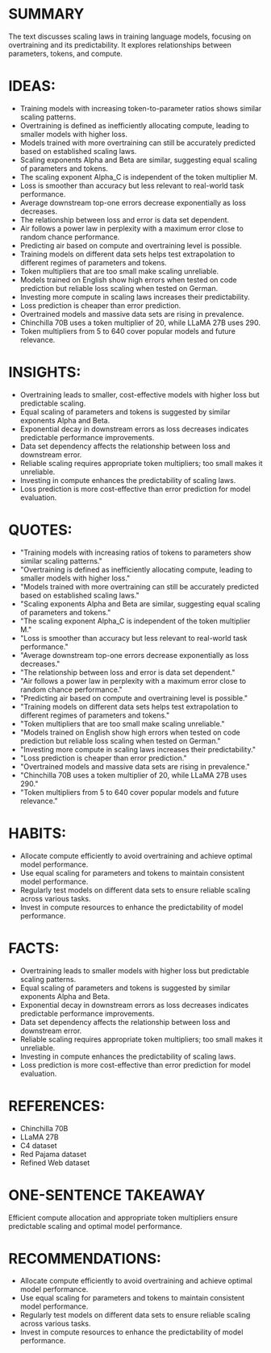 # SUMMARY
The text discusses scaling laws in training language models, focusing on overtraining and its predictability. It explores relationships between parameters, tokens, and compute.

# IDEAS:
- Training models with increasing token-to-parameter ratios shows similar scaling patterns.
- Overtraining is defined as inefficiently allocating compute, leading to smaller models with higher loss.
- Models trained with more overtraining can still be accurately predicted based on established scaling laws.
- Scaling exponents Alpha and Beta are similar, suggesting equal scaling of parameters and tokens.
- The scaling exponent Alpha_C is independent of the token multiplier M.
- Loss is smoother than accuracy but less relevant to real-world task performance.
- Average downstream top-one errors decrease exponentially as loss decreases.
- The relationship between loss and error is data set dependent.
- Air follows a power law in perplexity with a maximum error close to random chance performance.
- Predicting air based on compute and overtraining level is possible.
- Training models on different data sets helps test extrapolation to different regimes of parameters and tokens.
- Token multipliers that are too small make scaling unreliable.
- Models trained on English show high errors when tested on code prediction but reliable loss scaling when tested on German.
- Investing more compute in scaling laws increases their predictability.
- Loss prediction is cheaper than error prediction.
- Overtrained models and massive data sets are rising in prevalence.
- Chinchilla 70B uses a token multiplier of 20, while LLaMA 27B uses 290.
- Token multipliers from 5 to 640 cover popular models and future relevance.

# INSIGHTS:
- Overtraining leads to smaller, cost-effective models with higher loss but predictable scaling.
- Equal scaling of parameters and tokens is suggested by similar exponents Alpha and Beta.
- Exponential decay in downstream errors as loss decreases indicates predictable performance improvements.
- Data set dependency affects the relationship between loss and downstream error.
- Reliable scaling requires appropriate token multipliers; too small makes it unreliable.
- Investing in compute enhances the predictability of scaling laws.
- Loss prediction is more cost-effective than error prediction for model evaluation.

# QUOTES:
- "Training models with increasing ratios of tokens to parameters show similar scaling patterns."
- "Overtraining is defined as inefficiently allocating compute, leading to smaller models with higher loss."
- "Models trained with more overtraining can still be accurately predicted based on established scaling laws."
- "Scaling exponents Alpha and Beta are similar, suggesting equal scaling of parameters and tokens."
- "The scaling exponent Alpha_C is independent of the token multiplier M."
- "Loss is smoother than accuracy but less relevant to real-world task performance."
- "Average downstream top-one errors decrease exponentially as loss decreases."
- "The relationship between loss and error is data set dependent."
- "Air follows a power law in perplexity with a maximum error close to random chance performance."
- "Predicting air based on compute and overtraining level is possible."
- "Training models on different data sets helps test extrapolation to different regimes of parameters and tokens."
- "Token multipliers that are too small make scaling unreliable."
- "Models trained on English show high errors when tested on code prediction but reliable loss scaling when tested on German."
- "Investing more compute in scaling laws increases their predictability."
- "Loss prediction is cheaper than error prediction."
- "Overtrained models and massive data sets are rising in prevalence."
- "Chinchilla 70B uses a token multiplier of 20, while LLaMA 27B uses 290."
- "Token multipliers from 5 to 640 cover popular models and future relevance."

# HABITS:
- Allocate compute efficiently to avoid overtraining and achieve optimal model performance.
- Use equal scaling for parameters and tokens to maintain consistent model performance.
- Regularly test models on different data sets to ensure reliable scaling across various tasks.
- Invest in compute resources to enhance the predictability of model performance.

# FACTS:
- Overtraining leads to smaller models with higher loss but predictable scaling patterns.
- Equal scaling of parameters and tokens is suggested by similar exponents Alpha and Beta.
- Exponential decay in downstream errors as loss decreases indicates predictable performance improvements.
- Data set dependency affects the relationship between loss and downstream error.
- Reliable scaling requires appropriate token multipliers; too small makes it unreliable.
- Investing in compute enhances the predictability of scaling laws.
- Loss prediction is more cost-effective than error prediction for model evaluation.

# REFERENCES:
- Chinchilla 70B
- LLaMA 27B
- C4 dataset
- Red Pajama dataset
- Refined Web dataset

# ONE-SENTENCE TAKEAWAY
Efficient compute allocation and appropriate token multipliers ensure predictable scaling and optimal model performance.

# RECOMMENDATIONS:
- Allocate compute efficiently to avoid overtraining and achieve optimal model performance.
- Use equal scaling for parameters and tokens to maintain consistent model performance.
- Regularly test models on different data sets to ensure reliable scaling across various tasks.
- Invest in compute resources to enhance the predictability of model performance.